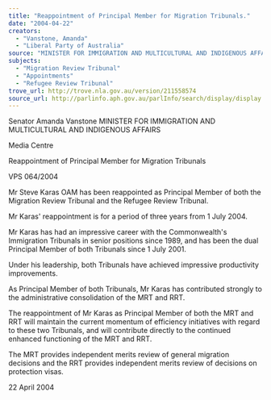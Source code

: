 ```yaml
---
title: "Reappointment of Principal Member for Migration Tribunals."
date: "2004-04-22"
creators:
  - "Vanstone, Amanda"
  - "Liberal Party of Australia"
source: "MINISTER FOR IMMIGRATION AND MULTICULTURAL AND INDIGENOUS AFFAIRS"
subjects:
  - "Migration Review Tribunal"
  - "Appointments"
  - "Refugee Review Tribunal"
trove_url: http://trove.nla.gov.au/version/211558574
source_url: http://parlinfo.aph.gov.au/parlInfo/search/display/display.w3p;query=Id%3A%22media/pressrel/O1AC6%22
---
```


 Senator Amanda Vanstone  MINISTER FOR IMMIGRATION AND MULTICULTURAL AND  INDIGENOUS AFFAIRS

 Media Centre

 Reappointment of Principal Member for Migration  Tribunals

 VPS 064/2004

 Mr Steve Karas OAM has been reappointed as Principal Member of both the Migration Review Tribunal and  the Refugee Review Tribunal. 

 Mr Karas' reappointment is for a period of three years from 1 July 2004.

 Mr Karas has had an impressive career with the Commonwealth's Immigration Tribunals in senior positions  since 1989, and has been the dual Principal Member of both Tribunals since 1 July 2001. 

 Under his leadership, both Tribunals have achieved impressive productivity improvements.

 As Principal Member of both Tribunals, Mr Karas has contributed strongly to the administrative consolidation  of the MRT and RRT. 

 The reappointment of Mr Karas as Principal Member of both the MRT and RRT will maintain the current  momentum of efficiency initiatives with regard to these two Tribunals, and will contribute directly to the  continued enhanced functioning of the MRT and RRT.

 The MRT provides independent merits review of general migration decisions and the RRT provides  independent merits review of decisions on protection visas.

 22 April 2004

